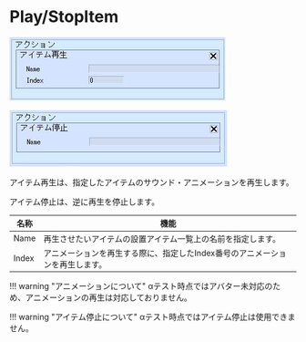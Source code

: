 # Play/StopItem

![PlayItem](img/PlayItem.jpg)

![StopItem](img/StopItem.jpg)

アイテム再生は、指定したアイテムのサウンド・アニメーションを再生します。

アイテム停止は、逆に再生を停止します。

| 名称 | 機能 |
| ---- | ---- |
| Name | 再生させたいアイテムの設置アイテム一覧上の名前を指定します。|
| Index | アニメーションを再生する際に、指定したIndex番号のアニメーションを再生します。 |

!!! warning "アニメーションについて"
    αテスト時点ではアバター未対応のため、アニメーションの再生は対応しておりません。

!!! warning "アイテム停止について"
    αテスト時点ではアイテム停止は使用できません。
